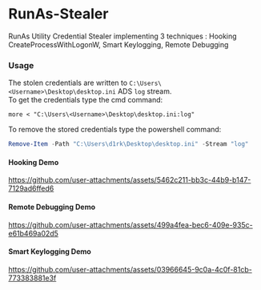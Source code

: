 # RunAs-Stealer
RunAs Utility Credential Stealer implementing 3 techniques : Hooking CreateProcessWithLogonW, Smart Keylogging, Remote Debugging    

### Usage

The stolen credentials are written to `C:\Users\<Username>\Desktop\desktop.ini` ADS `log` stream.   
To get the credentials type the cmd command:
```shell
more < "C:\Users\<Username>\Desktop\desktop.ini:log"
```
To remove the stored credentials type the powershell command:
```powershell
Remove-Item -Path "C:\Users\d1rk\Desktop\desktop.ini" -Stream "log"
```

#### Hooking Demo
https://github.com/user-attachments/assets/5462c211-bb3c-44b9-b147-7129ad6ffed6   

#### Remote Debugging Demo
https://github.com/user-attachments/assets/499a4fea-bec6-409e-935c-e61b469a02d5   

#### Smart Keylogging Demo
https://github.com/user-attachments/assets/03966645-9c0a-4c0f-81cb-773383881e3f   
